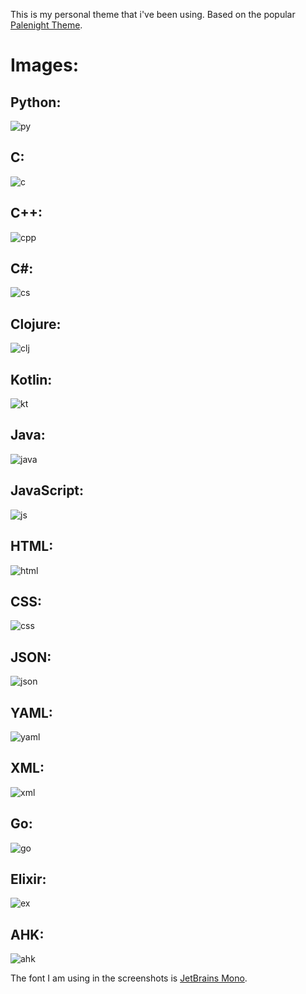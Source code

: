 This is my personal theme that i've been using.
Based on the popular [Palenight Theme](https://marketplace.visualstudio.com/items?itemName=whizkydee.material-palenight-theme).

# Images:

## Python:

![py](images/py.png)

## C:

![c](images/c.png)

## C++:

![cpp](images/cpp.png)

## C#:

![cs](images/cs.png)

## Clojure:

![clj](images/clj.png)

## Kotlin:

![kt](images/kt.png)

## Java:

![java](images/java.png)

## JavaScript:

![js](images/js.png)

## HTML:

![html](images/html.png)

## CSS:

![css](images/css.png)

## JSON:

![json](images/json.png)

## YAML:

![yaml](images/yaml.png)

## XML:

![xml](images/xml.png)

## Go:

![go](images/go.png)

## Elixir:

![ex](images/ex.png)

## AHK:

![ahk](images/ahk.png)

The font I am using in the screenshots is [JetBrains Mono](https://www.jetbrains.com/lp/mono/).